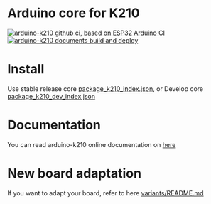 # Arduino core for K210

[![arduino-k210 github ci, based on ESP32 Arduino CI](https://github.com/kendryte/arduino-k210/actions/workflows/push.yml/badge.svg)](https://github.com/kendryte/arduino-k210/actions/workflows/push.yml) [![arduino-k210 documents build and deploy](https://github.com/kendryte/arduino-k210/actions/workflows/docs.yml/badge.svg)](https://github.com/kendryte/arduino-k210/actions/workflows/docs.yml) 

# Install

Use stable release core [package_k210_index.json](https://raw.githubusercontent.com/kendryte/arduino-k210/gh-pages/package_k210_index.json), or Develop core [package_k210_dev_index.json](https://raw.githubusercontent.com/kendryte/arduino-k210/gh-pages/package_k210_dev_index.json)

# Documentation

You can read arduino-k210 online documentation on [here](https://developer.canaan-creative.com/index.html?channel=developer#/document/arduino)

# New board adaptation

If you want to adapt your board, refer to here [variants/README.md](variants/README.md)
